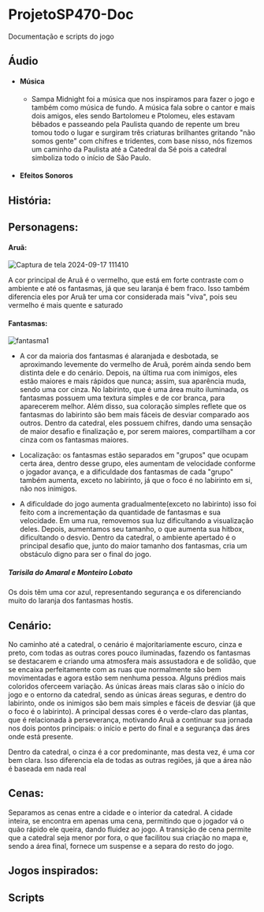 # ProjetoSP470-Doc
Documentação e scripts do jogo

<h2>Áudio</h2>
<ul>
  <li><h4>Música</h4></li>
  <ul>
  <li><p>Sampa Midnight foi a música que nos inspiramos para fazer o jogo e também como música de fundo. A música fala sobre o cantor e mais dois amigos, eles sendo Bartolomeu e Ptolomeu, eles estavam bêbados e passeando pela Paulista quando de repente um breu tomou todo o lugar e surgiram três criaturas brilhantes gritando "não somos gente" com chifres e tridentes, com base nisso, nós fizemos um caminho da Paulista até a Catedral da Sé pois a catedral simboliza todo o início de São Paulo. </p></li>
  </ul>
  <li><h4>Efeitos Sonoros</h4></li>
</ul>

<h2>História:</h2>

<h2>Personagens:</h2>
  
<h4>Aruã:</h4>

![Captura de tela 2024-09-17 111410](https://github.com/user-attachments/assets/13294dd4-49eb-4c1c-b375-3f364720c3bb)
<p>A cor principal de Aruã é o vermelho, que está em forte contraste com o ambiente e até os fantasmas, já que seu laranja é bem fraco. Isso também diferencia eles por Aruã ter uma cor considerada mais "viva", pois seu vermelho é mais quente e saturado</p>

<h4>Fantasmas:</h4>

![fantasma1](https://github.com/user-attachments/assets/e29f140a-19d2-4817-95c1-d9e2d5810606)
<ul>
  <li><p>A cor da maioria dos fantasmas é alaranjada e desbotada, se aproximando levemente do vermelho de Aruã, porém ainda sendo bem distinta dele e do cenário. Depois, na última rua com inimigos, eles estão maiores e mais rápidos que nunca; assim, sua aparência muda, sendo uma cor cinza. No labirinto, que é uma área muito iluminada, os fantasmas possuem uma textura simples e de cor branca, para aparecerem melhor. Além disso, sua coloração simples reflete que os fantasmas do labirinto são bem mais fáceis de desviar comparado aos outros. Dentro da catedral, eles possuem chifres, dando uma sensação de maior desafio e finalização e, por serem maiores, compartilham a cor cinza com os fantasmas maiores.</p></li>
  <li><p>Localização: os fantasmas estão separados em "grupos" que ocupam certa área, dentro desse grupo, eles aumentam de velocidade conforme o jogador avança, e a dificuldade dos fantasmas de cada "grupo" também aumenta, exceto no labirinto, já que o foco é no labirinto em si, não nos inimigos.</p></li>
  <li><p>A dificuldade do jogo aumenta gradualmente(exceto no labirinto) isso foi feito com a incrementação da quantidade de fantasmas e sua velocidade. Em uma rua, removemos sua luz dificultando a visualização deles. Depois, aumentamos seu tamanho, o que aumenta sua hitbox, dificultando o desvio. Dentro da catedral, o ambiente apertado é o principal desafio que, junto do maior tamanho dos fantasmas, cria um obstáculo digno para ser o final do jogo.</p></li>
</ul>

<h5>Tarisila do Amaral e Monteiro Lobato</h5>
<p>Os dois têm uma cor azul, representando segurança e os diferenciando muito do laranja dos fantasmas hostis.</p>

<h2>Cenário:</h2>
  <p>No caminho até a catedral, o cenário é majoritariamente escuro, cinza e preto, com todas as outras cores pouco iluminadas, fazendo os fantasmas se destacarem e criando uma atmosfera mais assustadora e de solidão, que se encaixa perfeitamente com as ruas que normalmente são bem movimentadas e agora estão sem nenhuma pessoa. Alguns prédios mais coloridos oferceem variação. As únicas áreas mais claras são o início do jogo e o entorno da catedral, sendo as únicas áreas seguras, e dentro do labirinto, onde os inimigos são bem mais simples e fáceis de desviar (já que o foco é o labirinto). A principal dessas cores é o verde-claro das plantas, que é relacionada à perseverança, motivando Aruã a continuar sua jornada nos dois pontos principais: o início e perto do final e a segurança das áres onde está presente.</p>
  <p>Dentro da catedral, o cinza é a cor predominante, mas desta vez, é uma cor bem clara. Isso diferencia ela de todas as outras regiões, já que a área não é baseada em nada real</p>
<h2>Cenas:</h2>
  <p>Separamos as cenas entre a cidade e o interior da catedral. A cidade inteira, se encontra em apenas uma cena, permitindo que o jogador vá o quão rápido ele queira, dando fluidez ao jogo. A transição de cena permite que a catedral seja menor por fora, o que facilitou sua criação no mapa e, sendo a área final, fornece um suspense e a separa do resto do jogo.</p>

<h2>Jogos inspirados:</h2>

<h2>Scripts</h2>
